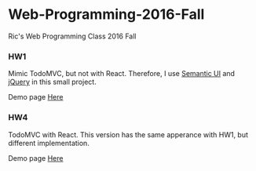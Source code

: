 # Web-Programming-2016-Fall
Ric's Web Programming Class 2016 Fall

### HW1
Mimic TodoMVC, but not with React. Therefore, I use [Semantic UI](semantic-ui.com) and [jQuery](jquery.com) in this small project.

Demo page [Here](https://patrickchen83.github.io/Web-Programming-2016-Fall/hw1/)

### HW4
TodoMVC with React. This version has the same apperance with HW1, but different implementation.

Demo page [Here](https://patrickchen83.github.io/Web-Programming-2016-Fall/hw4/)
